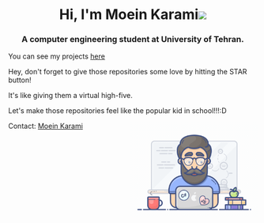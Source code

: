 <h1 align="center">Hi, I'm Moein Karami<img width="30px" src="https://raw.githubusercontent.com/iampavangandhi/iampavangandhi/master/gifs/Hi.gif"></h1>
<h3 font-size="20" align="center">A computer engineering student at University of Tehran.</h3>

You can see my projects [here](https://github.com/Moein-Karami/Moein-Karami)

Hey, don't forget to give those repositories some love by hitting the STAR button!

It's like giving them a virtual high-five.

Let's make those repositories feel like the popular kid in school!!!:D

<img align="right" style="width:16rem; height:auto" src="https://raw.githubusercontent.com/Elanza-48/Elanza-48/41a4790484e268102dfdab2b7c59d440d3ffafab/resources/img/geek.gif"/>

Contact: [Moein Karami](https://www.linkedin.com/in/moein-karami-2000/)
